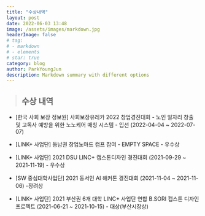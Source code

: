 ```yaml
---
title: "수상내역"
layout: post
date: 2022-06-03 13:48
image: /assets/images/markdown.jpg
headerImage: false
# tag:
# - markdown
# - elements
# star: true
category: blog
author: ParkYoungJun
description: Markdown summary with different options
---
```

> ## 수상 내역 

 - [한국 사회 보장 정보원] 사회보장유레카 2022 창업경진대회 - 노인 일자리 창출 및 고독사 예방을 위한 노노케어 매칭 시스템 - 입선  (2022-04-04 ~ 2022-07-07)     
  
 - [LINK+ 사업단] 동남권 창업노마드 캠프 참여 - EMPTY SPACE - 우수상   

 - [LINK+ 사업단] 2021 DSU LINC+ 캡스톤디자인 경진대회 (2021-09-29 ~ 2021-11-19) - 우수상   
 
 - [SW 중심대학사업단] 2021 동서인 AI 해커톤 경진대회 (2021-11-04 ~ 2021-11-06) -장려상    

 - [LINK+ 사업단] 2021 부산권 6개 대학 LINC+ 사업단 연합 B.SORI 캡스톤 디자인 프로젝트 (2021-06-21 ~ 2021-10-15)  - 대상(부산시장상)     